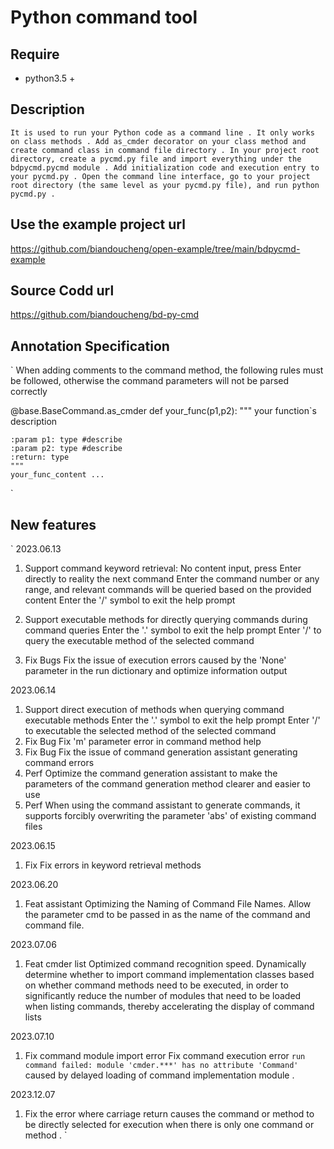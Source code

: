 # Python command tool

## Require
+ python3.5 +

## Description
`
It is used to run your Python code as a command line .
It only works on class methods .
Add as_cmder decorator on your class method and create command class in command file directory .
In your project root directory, create a pycmd.py file and import everything under the bdpycmd.pycmd module .
Add initialization code and execution entry to your pycmd.py .
Open the command line interface, go to your project root directory (the same level as your pycmd.py file), and run python pycmd.py .
`
## Use the example project url
<https://github.com/biandoucheng/open-example/tree/main/bdpycmd-example>

## Source Codd url
<https://github.com/biandoucheng/bd-py-cmd>

## Annotation Specification
`
When adding comments to the command method, the following rules must be followed, otherwise the command parameters will not be parsed correctly

@base.BaseCommand.as_cmder
def your_func(p1,p2):
    """
    your function`s description

    :param p1: type #describe
    :param p2: type #describe
    :return: type
    """
    your_func_content ...
`
## New features
`
2023.06.13
1. Support command keyword retrieval:
    No content input, press Enter directly to reality the next command
    Enter the command number or any range, and relevant commands will be queried based on the provided content
    Enter the '/' symbol to exit the help prompt

2. Support executable methods for directly querying commands during command queries
    Enter the '.' symbol to exit the help prompt
    Enter '/' to query the executable method of the selected command

3. Fix Bugs
    Fix the issue of execution errors caused by the 'None' parameter in the run dictionary and optimize information output

2023.06.14
1. Support direct execution of methods when querying command executable methods
    Enter the '.' symbol to exit the help prompt
    Enter '/' to executable the selected method of the selected command
2. Fix Bug
    Fix 'm' parameter error in command method help
3. Fix Bug
    Fix the issue of command generation assistant generating command errors
4. Perf
    Optimize the command generation assistant to make the parameters of the command generation method clearer and easier to use
5. Perf
    When using the command assistant to generate commands, it supports forcibly overwriting the parameter 'abs' of existing command files

2023.06.15
1. Fix
    Fix errors in keyword retrieval methods

2023.06.20
1. Feat assistant
    Optimizing the Naming of Command File Names. Allow the parameter cmd to be passed in as the name of the command and command file.

2023.07.06
1. Feat cmder list
    Optimized command recognition speed. Dynamically determine whether to import command implementation classes based on whether command methods need to be executed, in order to significantly reduce the number of modules that need to be loaded when listing commands, thereby accelerating the display of command lists

2023.07.10
1. Fix command module import error
    Fix command execution error `run command failed: module 'cmder.***' has no attribute 'Command' ` caused by delayed loading of command implementation module .

2023.12.07
1. Fix the error where carriage return causes the command or method to be directly selected for execution when there is only one command or method .
`